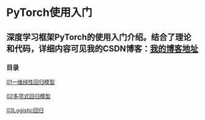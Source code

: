 PyTorch使用入门
============

深度学习框架PyTorch的使用入门介绍。结合了理论和代码，详细内容可见我的CSDN博客：[我的博客地址](https://blog.csdn.net/out_of_memory_error)
-----------------------------------------------------------------------

### 目录

[01一维线性回归模型](https://github.com/Luyu-Liam/PyTorch_Primer/tree/master/PyTorch_Primer/01LinearRegression)
<br></br>
[02多项式回归模型](https://github.com/Luyu-Liam/PyTorch_Primer/tree/master/PyTorch_Primer/02PolyRegression)
<br></br>
[03Logistic回归](https://github.com/Luyu-Liam/PyTorch_Primer/tree/master/PyTorch_Primer/03Logistic)
